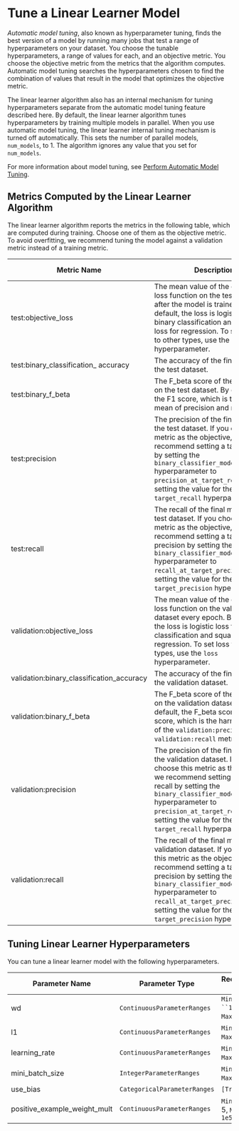 # Tune a Linear Learner Model<a name="linear-learner-tuning"></a>

*Automatic model tuning*, also known as hyperparameter tuning, finds the best version of a model by running many jobs that test a range of hyperparameters on your dataset\. You choose the tunable hyperparameters, a range of values for each, and an objective metric\. You choose the objective metric from the metrics that the algorithm computes\. Automatic model tuning searches the hyperparameters chosen to find the combination of values that result in the model that optimizes the objective metric\. 

The linear learner algorithm also has an internal mechanism for tuning hyperparameters separate from the automatic model tuning feature described here\. By default, the linear learner algorithm tunes hyperparameters by training multiple models in parallel\. When you use automatic model tuning, the linear learner internal tuning mechanism is turned off automatically\. This sets the number of parallel models, `num_models`, to 1\. The algorithm ignores any value that you set for `num_models`\.

For more information about model tuning, see [Perform Automatic Model Tuning](automatic-model-tuning.md)\.

## Metrics Computed by the Linear Learner Algorithm<a name="linear-learner-metrics"></a>

The linear learner algorithm reports the metrics in the following table, which are computed during training\. Choose one of them as the objective metric\. To avoid overfitting, we recommend tuning the model against a validation metric instead of a training metric\.


| Metric Name | Description | Optimization Direction | 
| --- | --- | --- | 
| test:objective\_loss |  The mean value of the objective loss function on the test dataset after the model is trained\. By default, the loss is logistic loss for binary classification and squared loss for regression\. To set the loss to other types, use the `loss` hyperparameter\.  |  Minimize  | 
| test:binary\_classification\_ accuracy |  The accuracy of the final model on the test dataset\.  |  Maximize  | 
| test:binary\_f\_beta |  The F\_beta score of the final model on the test dataset\. By default, it is the F1 score, which is the harmonic mean of precision and recall\.  |  Maximize  | 
| test:precision |  The precision of the final model on the test dataset\. If you choose this metric as the objective, we recommend setting a target recall by setting the `binary_classifier_model_selection` hyperparameter to `precision_at_target_recall` and setting the value for the `target_recall` hyperparameter\.  |  Maximize  | 
| test:recall |  The recall of the final model on the test dataset\. If you choose this metric as the objective, we recommend setting a target precision by setting the `binary_classifier_model_selection` hyperparameter to `recall_at_target_precision` and setting the value for the `target_precision` hyperparameter\.  |  Maximize  | 
| validation:objective\_loss |  The mean value of the objective loss function on the validation dataset every epoch\. By default, the loss is logistic loss for binary classification and squared loss for regression\. To set loss to other types, use the `loss` hyperparameter\.  |  Minimize  | 
| validation:binary\_classification\_accuracy |  The accuracy of the final model on the validation dataset\.  |  Maximize  | 
| validation:binary\_f\_beta |  The F\_beta score of the final model on the validation dataset\. By default, the F\_beta score is the F1 score, which is the harmonic mean of the `validation:precision` and `validation:recall` metrics\.  |  Maximize  | 
| validation:precision |  The precision of the final model on the validation dataset\. If you choose this metric as the objective, we recommend setting a target recall by setting the `binary_classifier_model_selection` hyperparameter to `precision_at_target_recall` and setting the value for the `target_recall` hyperparameter\.  |  Maximize  | 
| validation:recall |  The recall of the final model on the validation dataset\. If you choose this metric as the objective, we recommend setting a target precision by setting the `binary_classifier_model_selection` hyperparameter to `recall_at_target_precision` and setting the value for the `target_precision` hyperparameter\.  |  Maximize  | 

## Tuning Linear Learner Hyperparameters<a name="linear-learner-tunable-hyperparameters"></a>

You can tune a linear learner model with the following hyperparameters\.


| Parameter Name | Parameter Type | Recommended Ranges | 
| --- | --- | --- | 
| wd |  `ContinuousParameterRanges`  |  `MinValue: ``1e-7`, `MaxValue`: `1`  | 
| l1 |  `ContinuousParameterRanges`  |  `MinValue`: `1e-7`, `MaxValue`: `1`  | 
| learning\_rate |  `ContinuousParameterRanges`  |  `MinValue`: `1e-5`, `MaxValue`: `1`  | 
| mini\_batch\_size |  `IntegerParameterRanges`  |  `MinValue`: `100`, `MaxValue`: `5000`  | 
| use\_bias |  `CategoricalParameterRanges`  |  `[True, False]`  | 
| positive\_example\_weight\_mult |  `ContinuousParameterRanges`  |  `MinValue`: 1e\-5, `MaxValue`: `1e5`  | 